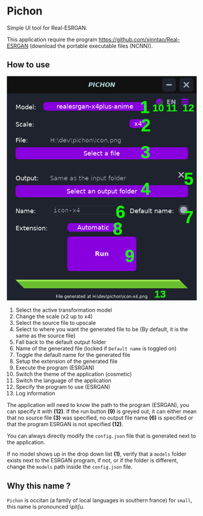 # Pichon

Simple UI tool for Real-ESRGAN.

This application require the program https://github.com/xinntao/Real-ESRGAN (download the portable executable files (NCNN)).

## How to use
![Tutorial](screenshots/tuto.png)
1. Select the active transformation model
2. Change the scale (x2 up to x4)
3. Select the source file to upscale
4. Select to where you want the generated file to be (By default, it is the same as the source file)
5. Fall back to the default output folder
6. Name of the generated file (locked if `Default name` is toggled on)
7. Toggle the default name for the generated file
8. Setup the extension of the generated file
9. Execute the program (ESRGAN)
10. Switch the theme of the application (cosmetic)
11. Switch the language of the application
12. Specify the program to use (ESRGAN)
13. Log information

The application will need to know the path to the program (ESRGAN), you can specify it with **(12)**.
If the run button **(9)** is greyed out, it can either mean that no source file **(3)** was specified, no output file name **(6)** is specified or that the program ESRGAN is not specified **(12)**.

You can always directly modify the `config.json` file that is generated next to the application.

If no model shows up in the drop down list **(1)**, verify that a `models` folder exists next to the ESRGAN program, if not, or if the folder is different, change the `models` path inside the `config.json` file.

## Why this name ?
`Pichon` is occitan (a family of local languages in southern france) for `small`, this name is pronounced \pitʃu\.
